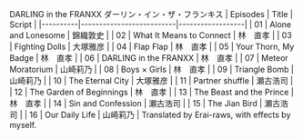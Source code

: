 DARLING in the FRANXX 
ダーリン・イン・ザ・フランキス
| Episodes | Title                    | Script           |
|----------|--------------------------|------------------|
| 01       | Alone and Lonesome       | 錦織敦史 |
| 02       | What It Means to Connect | 林　直孝 |
| 03       | Fighting Dolls           | 大塚雅彦 |
| 04       | Flap Flap                | 林　直孝 |
| 05       | Your Thorn, My Badge     | 林　直孝 |
| 06       | DARLING in the FRANXX    | 林　直孝 |
| 07       | Meteor Moratorium        | 山崎莉乃 |
| 08       | Boys × Girls             | 林　直孝 |
| 09       | Triangle Bomb            | 山崎莉乃 |
| 10       | The Eternal City         | 大塚雅彦 |
| 11       | Partner shuffle          | 瀬古浩司 |
| 12       | The Garden of Beginnings | 林　直孝 |
| 13       | The Beast and the Prince | 林　直孝 |
| 14       | Sin and Confession       | 瀬古浩司 |
| 15       | The Jian Bird            | 瀬古浩司 |
| 16       | Our Daily Life           | 山崎莉乃 |
Translated by Erai-raws, with effects by myself.
